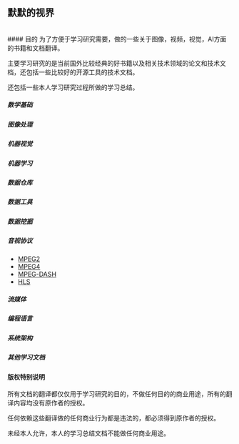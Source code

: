 ## 默默的视界
<br>
#### 目的
为了方便于学习研究需要，做的一些关于图像，视频，视觉，AI方面的书籍和文档翻译。

主要学习研究的是当前国外比较经典的好书籍以及相关技术领域的论文和技术文档，还包括一些比较好的开源工具的技术文档。

还包括一些本人学习研究过程所做的学习总结。

##### 数学基础

##### 图像处理

##### 机器视觉

##### 机器学习

##### 数据仓库

##### 数据工具

##### 数据挖掘

##### 音视协议
* [MPEG2](?file=070-音视协议/001-MPEG2/001-介绍 "介绍")
* [MPEG4](／?file=070-音视频协议/001-MPEG2)
* [MPEG-DASH](／?file=070-音视频协议/001-MPEG2)
* [HLS](／?file=090-音视频协议/001-MPEG2)

##### 流媒体

##### 编程语言

##### 系统架构

##### 其他学习文档

#### 版权特别说明
所有文档的翻译都仅仅用于学习研究的目的，不做任何目的的商业用途，所有的翻译内容均没有原作者的授权。

任何依赖这些翻译做的任何商业行为都是违法的，都必须得到原作者的授权。

未经本人允许，本人的学习总结文档不能做任何商业用途。
